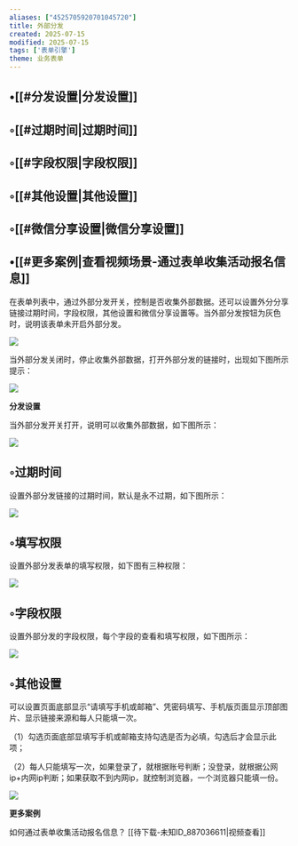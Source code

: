 ```yaml
---
aliases: ["4525705920701045720"]
title: 外部分发
created: 2025-07-15
modified: 2025-07-15
tags: ['表单引擎']
theme: 业务表单
---
```


## •[[#分发设置|分发设置]]

## ◦[[#过期时间|过期时间]]

## ◦[[#字段权限|字段权限]]

## ◦[[#其他设置|其他设置]]

## ◦[[#微信分享设置|微信分享设置]]

## •[[#更多案例|查看视频场景-通过表单收集活动报名信息]]

在表单列表中，通过外部分发开关，控制是否收集外部数据。还可以设置外分分享链接过期时间，字段权限，其他设置和微信分享设置等。当外部分发按钮为灰色时，说明该表单未开启外部分发。

![](37de59f42fac1ea17c1d9a1e9b1ed0ff.jpg)

当外部分发关闭时，停止收集外部数据，打开外部分发的链接时，出现如下图所示提示：

![](7859bce9dd3d93433c9ac76c7cdb4276.jpg)

**分发设置**

当外部分发开关打开，说明可以收集外部数据，如下图所示：

![](450c8e4bcd35f27b5104301c1477e798.jpg)

## ◦过期时间

设置外部分发链接的过期时间，默认是永不过期，如下图所示：

![](f24162bd6dae6251beb007d5b7e0157d.jpg)

## ◦填写权限

设置外部分发表单的填写权限，如下图有三种权限：

![](df4f0a62b640a80932766aa8458efae1.jpg)

## ◦字段权限

设置外部分发的字段权限，每个字段的查看和填写权限，如下图所示：

![](a666fd91fabd83821bdee61477cec9db.jpg)

## ◦其他设置

可以设置页面底部显示“请填写手机或邮箱”、凭密码填写、手机版页面显示顶部图片、显示链接来源和每人只能填一次。

（1）勾选页面底部显填写手机或邮箱支持勾选是否为必填，勾选后才会显示此项；

（2）每人只能填写一次，如果登录了，就根据账号判断；没登录，就根据公网ip+内网ip判断；如果获取不到内网ip，就控制浏览器，一个浏览器只能填一份。

![](8259c3ca09d7bd0807704e5da8a530dd.jpg)

**更多案例**

如何通过表单收集活动报名信息？ [[待下载-未知ID_887036611|视频查看]]